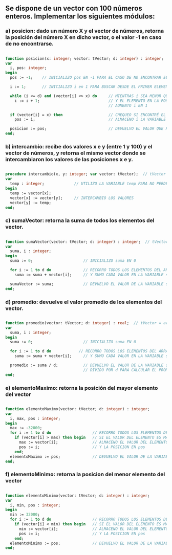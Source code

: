 ## Se dispone de un vector con 100 números enteros. Implementar los siguientes módulos:
### a) posicion: dado un número X y el vector de números, retorna la posición del número X en dicho vector, o el valor -1 en caso de no encontrarse.
##
```pascal
function posicion(x: integer; vector: tVector; d: integer) : integer;  // tVector = array[1..100] of integer
var
  i, pos: integer;
begin
  pos := -1;    // INICIALIZO pos EN -1 PARA EL CASO DE NO ENCONTRAR EL ELEMENTO

  i := 1;       // INICIALIZO i en 1 PARA BUSCAR DESDE EL PRIMER ELEMENTO

  while (i <= d) and (vector[i] <> x) do     // MIENTRAS i SEA MENOR QUE LA DIMENSIÓN
    i := i + 1;                              // Y EL ELEMENTO EN LA POSICIÓN i SEA DISTINTO DE x
                                             // AUMENTO i EN 1

  if (vector[i] = x) then                    // CHEQUEO SI ENCONTRÉ EL ELEMENTO, EN ESE CASO
    pos := i;                                // ALMACENO i LA VARIABLE pos

  posicion := pos;                           // DEVUELVO EL VALOR QUE HAYA EN LA VARIABLE pos
end;
```
### b) intercambio: recibe dos valores x e y (entre 1 y 100) y el vector de números, y retorna el mismo vector donde se intercambiaron los valores de las posiciones x e y.
##
```pascal
procedure intercambio(x, y: integer; var vector: tVector);  // tVector = array[1..100] of integer
var
  temp : integer;             // UTILIZO LA VARIABLE temp PARA NO PERDER EL VALOR ORIGINAL
begin
  temp := vector[x];
  vector[x] := vector[y];     // INTERCAMBIO LOS VALORES
  vector[y] := temp;
end;
```
### c) sumaVector: retorna la suma de todos los elementos del vector.
##
```pascal
function sumaVector(vector: tVector; d: integer) : integer;  // tVector = array[1..100] of integer
var
  suma, i : integer;
begin
  suma := 0;                      // INICIALIZO suma EN 0

  for i := 1 to d do              // RECORRO TODOS LOS ELEMENTOS DEL ARRAY
    suma := suma + vector[i];     // Y SUMO CADA VALOR EN LA VARIABLE suma

  sumaVector := suma;             // DEVUELVO EL VALOR DE LA VARIABLE suma
end;
```
### d) promedio: devuelve el valor promedio de los elementos del vector.
##
```pascal
function promedio(vector: tVector; d: integer) : real;  // tVector = array[1..100] of integer
var
  suma, i : integer;
begin
  suma := 0;                      // INICIALIZO suma EN 0

  for i := 1 to d do            // RECORRO TODOS LOS ELEMENTOS DEL ARRAY
    suma := suma + vector[i];     // Y SUMO CADA VALOR EN LA VARIABLE suma

  promedio := suma / d;           // DEVUELVO EL VALOR DE LA VARIABLE suma
                                  // DIVIDO POR d PARA CALCULAR EL PROMEDIO
end;
```
### e) elementoMaximo: retorna la posición del mayor elemento del vector
##
```pascal
function elementoMaximo(vector: tVector; d: integer) : integer;
var
  i, max, pos : integer;
begin
  max := -32000;
  for i := 1 to d do                  // RECORRO TODOS LOS ELEMENTOS DEL ARRAY
    if (vector[i] > max) then begin   // SI EL VALOR DEL ELEMENTO ES MAS GRANDE QUE max
      max := vector[i];               // ALMACENO EL VALOR DEL ELEMENTO EN max
      pos := i;                       // Y LA POSICION EN pos
    end;
  elementoMaximo := pos;              // DEVUELVO EL VALOR DE LA VARIABLE pos
end;
```
### f) elementoMinimo: retorna la posicion del menor elemento del vector
##
```pascal
function elementoMinimo(vector: tVector; d: integer) : integer;
var
  i, min, pos : integer;
begin
  min := 32000;
  for i := 1 to d do                  // RECORRO TODOS LOS ELEMENTOS DEL ARRAY
    if (vector[i] < min) then begin   // SI EL VALOR DEL ELEMENTO ES MAS CHICO QUE min
      min := vector[i];               // ALMACENO EL VALOR DEL ELEMENTO EN min
      pos := i;                       // Y LA POSICION EN pos
    end;
  elementoMinimo := pos;              // DEVUELVO EL VALOR DE LA VARIABLE pos
end;
```
